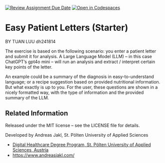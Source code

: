 [![Review Assignment Due Date](https://classroom.github.com/assets/deadline-readme-button-22041afd0340ce965d47ae6ef1cefeee28c7c493a6346c4f15d667ab976d596c.svg)](https://classroom.github.com/a/c62pRCto)
[![Open in Codespaces](https://classroom.github.com/assets/launch-codespace-2972f46106e565e64193e422d61a12cf1da4916b45550586e14ef0a7c637dd04.svg)](https://classroom.github.com/open-in-codespaces?assignment_repo_id=17581114)
# Easy Patient Letters (Starter)


BY TUAN LUU dh241814

The exercise is based on the following scenario: you enter a patient letter and submit it for analysis. A Large Language Model (LLM) – in this case ChatGPT’s gpt4o mini – will run an analysis and extract / interpret certain key points of the letter.

An example could be a summary of the diagnosis in easy-to-understand language; or a recipe suggestion based on provided nutritional information. But what exactly is up to you. For the user, these questions are shown in a nicely formatted way, with the type of information and the provided summary of the LLM.

## Related Information

Released under the MIT license – see the LICENSE file for details.

Developed by Andreas Jakl, St. Pölten University of Applied Sciences

- [Digital Healthcare Degree Program, St. Pölten University of Applied Sciences, Austria](https://www.fhstp.ac.at/en/academic-studies-continuing-education/media-digital-technologies/digital-healthcare?set_language=en)
- <https://www.andreasjakl.com/>
